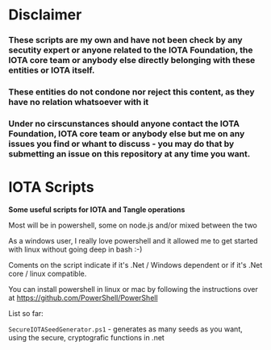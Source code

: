 Disclaimer
==========

<h3>These scripts are my own and have not been check by any secutity expert or anyone related to the IOTA Foundation, the IOTA core team or anybody else directly belonging with these entities or IOTA itself.</h3>
<h3>These entities do not condone nor reject this content, as they have no relation whatsoever with it</h3>

<h3>Under no cirscunstances should anyone contact the IOTA Foundation, IOTA core team or anybody else but me on any issues you find or whant to discuss - you may do that by submetting an issue on this repository at any time you want.</h3>





# IOTA Scripts

**Some useful scripts  for IOTA and Tangle operations**

Most will be in powershell, some on node.js and/or mixed between the two

As a windows user, I really love powershell and it allowed me to get started with linux without going deep in bash :-)

Coments on the script indicate if it's .Net / Windows dependent or if it's .Net core / linux compatible.

You can install powershell in linux or mac by following the instructions over at https://github.com/PowerShell/PowerShell


List so far:

``SecureIOTASeedGenerator.ps1`` - generates as many seeds as you want, using the secure, cryptografic functions in .net

